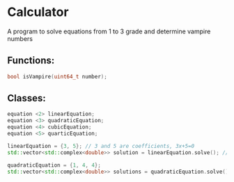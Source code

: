 # Calculator
A program to solve equations from 1 to 3 grade and determine vampire numbers
## Functions:
```cpp
bool isVampire(uint64_t number);
```
## Classes:
```cpp
equation <2> linearEquation;
equation <3> quadraticEquation;
equation <4> cubicEquation;
equation <5> quarticEquation;

linearEquation = {3, 5}; // 3 and 5 are coefficients, 3x+5=0
std::vector<std::complex<double>> solution = linearEquation.solve(); //{-5/3,0}

quadraticEquation = {1, 4, 4};
std::vector<std::complex<double>> solutions = quadraticEquation.solve(); //{{-2,0}, {-2,0}}
```
